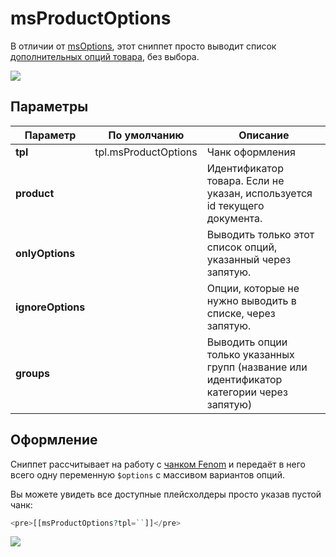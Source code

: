 # msProductOptions

В отличии от [msOptions][1], этот сниппет просто выводит список [дополнительных опций товара][2], без выбора.

[![](https://file.modx.pro/files/2/4/5/2452dfe5f33009776d55943b61ce3414s.jpg)](https://file.modx.pro/files/2/4/5/2452dfe5f33009776d55943b61ce3414.png)

## Параметры

| Параметр          | По умолчанию         | Описание                                                                                   |
| ----------------- | -------------------- | ------------------------------------------------------------------------------------------ |
| **tpl**           | tpl.msProductOptions | Чанк оформления                                                                            |
| **product**       |                      | Идентификатор товара. Если не указан, используется id текущего документа.                  |
| **onlyOptions**   |                      | Выводить только этот список опций, указанный через запятую.                                |
| **ignoreOptions** |                      | Опции, которые не нужно выводить в списке, через запятую.                                  |
| **groups**        |                      | Выводить опции только указанных групп (название или идентификатор категории через запятую) |

## Оформление

Сниппет рассчитывает на работу с [чанком Fenom][3] и передаёт в него всего одну переменную `$options` с массивом вариантов опций.

Вы можете увидеть все доступные плейсхолдеры просто указав пустой чанк:

``` php
<pre>[[msProductOptions?tpl=``]]</pre>
```

[![](https://file.modx.pro/files/d/b/c/dbc7a001d2c7fe6d565b054a5119099bs.jpg)](https://file.modx.pro/files/d/b/c/dbc7a001d2c7fe6d565b054a5119099b.png)

[1]: /ru/01_Компоненты/02_miniShop2/02_Сниппеты/07_msOptions.md
[2]: /ru/01_Компоненты/02_miniShop2/01_Интерфейс/04_Настройки.md
[3]: /ru/01_Компоненты/01_pdoTools/03_Парсер.md

